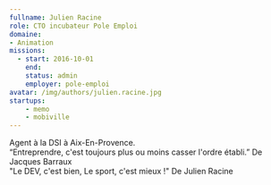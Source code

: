 ```yaml
---
fullname: Julien Racine
role: CTO incubateur Pole Emploi
domaine:
- Animation
missions:
  - start: 2016-10-01
    end:
    status: admin
    employer: pole-emploi
avatar: /img/authors/julien.racine.jpg
startups:
    - memo
    - mobiville
---
```


Agent à la DSI à Aix-En-Provence.<br>
“Entreprendre, c'est toujours plus ou moins casser l'ordre établi.” De Jacques Barraux<br>
"Le DEV, c'est bien, Le sport, c'est mieux !" De Julien Racine
